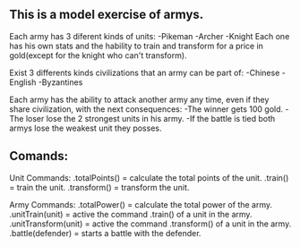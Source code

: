 ## This is a model exercise of armys.

Each army has 3 diferent kinds of units:
-Pikeman
-Archer
-Knight
Each one has his own stats and the hability to train and transform for a price in gold(except for the knight who can't transform).

Exist 3 differents kinds civilizations that an army can be part of:
-Chinese
-English
-Byzantines

Each army has the ability to attack another army any time, even if they share civilization, with the next consequences:
-The winner gets 100 gold.
-The loser lose the 2 strongest units in his army.
-If the battle is tied both armys lose the weakest unit they posses.

## Comands:

Unit Commands:
.totalPoints() = calculate the total points of the unit.
.train() = train the unit.
.transform() = transform the unit.

Army Commands:
.totalPower() = calculate the total power of the army.
.unitTrain(unit) = active the command .train() of a unit in the army.
.unitTransform(unit) = active the command .transform() of a unit in the army.
.battle(defender) = starts a battle with the defender.
